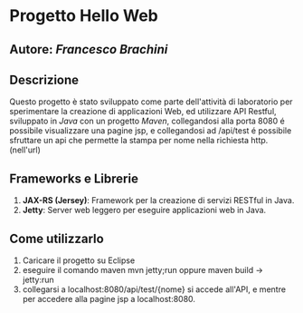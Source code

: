 # Progetto Hello Web

## Autore: *Francesco Brachini*

## Descrizione

Questo progetto è stato sviluppato come parte dell'attività di laboratorio per sperimentare la creazione di applicazioni Web, ed utilizzare API Restful, sviluppato in *Java* con un progetto *Maven*, collegandosi alla porta 8080 é possibile visualizzare una pagine jsp, e collegandosi ad /api/test é possibile sfruttare un api che permette la stampa per nome nella richiesta http. (nell'url)

## Frameworks e Librerie

1. **JAX-RS (Jersey)**: Framework per la creazione di servizi RESTful in Java.
2. **Jetty**: Server web leggero per eseguire applicazioni web in Java.


## Come utilizzarlo
1. Caricare il progetto su Eclipse
2. eseguire il comando maven mvn jetty;run oppure maven build -> jetty:run
3. collegarsi a localhost:8080/api/test/{nome} si accede all'API, e mentre per accedere alla pagine jsp a localhost:8080.

